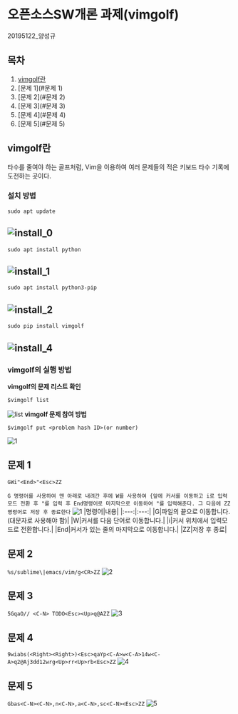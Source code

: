 # 오픈소스SW개론 과제(vimgolf)
20195122_양성규
## 목차
1. [vimgolf란](#vimgolf란)
2. [문제 1](#문제 1)
3. [문제 2](#문제 2)
4. [문제 3](#문제 3)
5. [문제 4](#문제 4)
6. [문제 5](#문제 5)
## vimgolf란
타수를 줄여야 하는 골프처럼, Vim을 이용하여 여러 문제들의 적은 키보드 타수 기록에 도전하는 곳이다.
### 설치 방법
```sudo apt update```

![install_0](https://user-images.githubusercontent.com/94627358/144376833-752349c8-da35-4696-8539-91a2b8214feb.PNG)
---
```sudo apt install python```

![install_1](https://user-images.githubusercontent.com/94627358/144376837-d2a4f60a-eec1-47cc-b330-ba1cdf81ae2f.PNG)
---
```sudo apt install python3-pip```

![install_2](https://user-images.githubusercontent.com/94627358/144376839-ab2c38fa-73a7-460e-a1c8-bf47c4727b43.PNG)
---
```sudo pip install vimgolf```

![install_4](https://user-images.githubusercontent.com/94627358/144376840-84b9edf7-ea15-4bed-9717-e952b562574f.PNG)
---
### vimgolf의 실행 방법
**vimgolf의 문제 리스트 확인**

```$vimgolf list```

![list](https://user-images.githubusercontent.com/94627358/144377425-47186a1e-33c3-4dfc-b2a6-50f9ee758aa1.PNG)
**vimgolf 문제 참여 방법**

```$vimgolf put <problem hash ID>(or number)```

![1](https://user-images.githubusercontent.com/94627358/144378196-552d4c5a-231e-4aeb-ad47-75829ad59587.PNG)

## 문제 1
```GWi"<End>"<Esc>ZZ```

```G 명령어를 사용하여 맨 아래로 내려간 후에 W를 사용하여 {앞에 커서를 이동하고 i로 입력모드 전환 후 "를 입력 후 End명령어로 마지막으로 이동하여 "를 입력해준다. 그 다음에 ZZ명령어로 저장 후 종료한다```
![1](https://user-images.githubusercontent.com/94627358/144412286-923167e5-b803-4c50-be14-03ccdda44f42.gif)
|명령어|내용|
|:---:|:---:|
|G|파일의 끝으로 이동합니다.(대문자로 사용해야 함)|
|W|커서를 다음 단어로 이동합니다.|
|i|커서 위치에서 입력모드로 전환합니다.|
|End|커서가 있는 줄의 마지막으로 이동합니다.|
|ZZ|저장 후 종료|

## 문제 2
```%s/sublime\|emacs/vim/g<CR>ZZ```
![2](https://user-images.githubusercontent.com/94627358/144409380-a9e2be21-bb29-45d5-8831-06e2b552ef7c.gif)

## 문제 3
```5GqaO// <C-N> TODO<Esc><Up>q@AZZ```
![3](https://user-images.githubusercontent.com/94627358/144409399-11b4e4b1-0f25-49e8-992a-d61b18305288.gif)

## 문제 4
```9wiabs(<Right><Right>)<Esc>qaYp<C-A>w<C-A>14w<C-A>q2@Aj3dd12wrg<Up>rr<Up>rb<Esc>ZZ```
![4](https://user-images.githubusercontent.com/94627358/144409415-296709fa-4195-41c1-8ab8-9aad173e338b.gif)

## 문제 5
```Gbas<C-N><C-N>,n<C-N>,a<C-N>,sc<C-N><Esc>ZZ```
![5](https://user-images.githubusercontent.com/94627358/144409462-890ee5ac-afb1-45bc-869c-98c4ed631c5b.gif)

